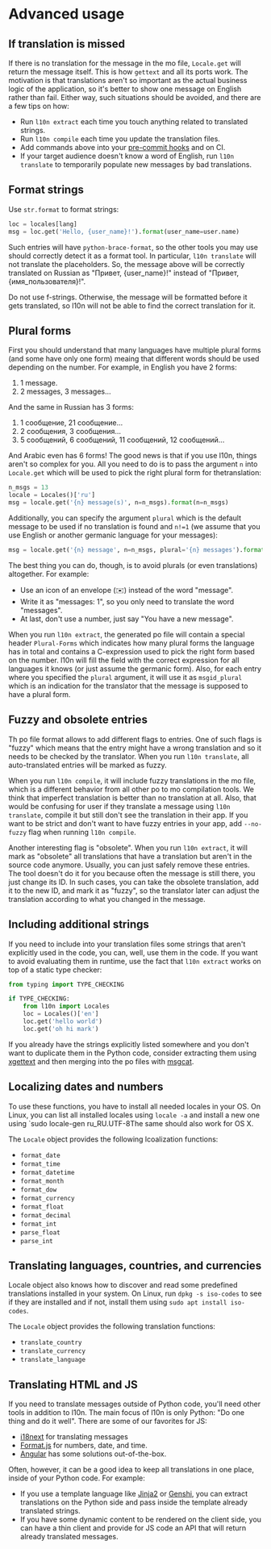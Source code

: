 # Advanced usage

## If translation is missed

If there is no translation for the message in the mo file, `Locale.get` will return the message itself. This is how `gettext` and all its ports work. The motivation is that translations aren't so important as the actual business logic of the application, so it's better to show one message on English rather than fail. Either way, such situations should be avoided, and there are a few tips on how:

+ Run `l10n extract` each time you touch anything related to translated strings.
+ Run `l10n compile` each time you update the translation files.
+ Add commands above into your [pre-commit hooks](https://pre-commit.com/) and on CI.
+ If your target audience doesn't know a word of English, run `l10n translate` to temporarily populate new messages by bad translations.

## Format strings

Use `str.format` to format strings:

```python
loc = locales[lang]
msg = loc.get('Hello, {user_name}!').format(user_name=user.name)
```

Such entries will have `python-brace-format`, so the other tools you may use should correctly detect it as a format tool. In particular, `l10n translate` will not translate the placeholders. So, the message above will be correctly translated on Russian as "Привет, {user_name}!" instead of "Привет, {имя_пользователя}!".

Do not use f-strings. Otherwise, the message will be formatted before it gets translated, so l10n will not be able to find the correct translation for it.

## Plural forms

First you should understand that many languages have multiple plural forms (and some have only one form) meaing that different words should be used depending on the number. For example, in English you have 2 forms:

1. 1 message.
2. 2 messages, 3 messages...

And the same in Russian has 3 forms:

1. 1 сообщение, 21 сообщение...
2. 2 сообщения, 3 сообщения...
3. 5 сообщений, 6 сообщений, 11 сообщений, 12 сообщений...

And Arabic even has 6 forms! The good news is that if you use l10n, things aren't so complex for you. All you need to do is to pass the argument `n` into `Locale.get` which will be used to pick the right plural form for thetranslation:

```python
n_msgs = 13
locale = Locales()['ru']
msg = locale.get('{n} message(s)', n=n_msgs).format(n=n_msgs)
```

Additionally, you can specify the argument `plural` which is the default message to be used if no translation is found and `n!=1` (we assume that you use English or another germanic language for your messages):

```python
msg = locale.get('{n} message', n=n_msgs, plural='{n} messages').format(n=n_msgs)
```

The best thing you can do, though, is to avoid plurals (or even translations) altogether. For example:

+ Use an icon of an envelope (✉️) instead of the word "message".
+ Write it as "messages: 1", so you only need to translate the word "messages".
+ At last, don't use a number, just say "You have a new message".

When you run `l10n extract`, the generated po file will contain a special header `Plural-Forms` which indicates how many plural forms the language has in total and contains a C-expression used to pick the right form based on the number. l10n will fill the field with the correct expression for all languages it knows (or just assume the germanic form). Also, for each entry where you specified the `plural` argument, it will use it as `msgid_plural` which is an indication for the translator that the message is supposed to have a plural form.

## Fuzzy and obsolete entries

Th po file format allows to add different flags to entries. One of such flags is "fuzzy" which means that the entry might have a wrong translation and so it needs to be checked by the translator. When you run `l10n translate`, all auto-translated entries will be marked as fuzzy.

When you run `l10n compile`, it will include fuzzy translations in the mo file, which is a different behavior from all other po to mo compilation tools. We think that imperfect translation is better than no translation at all. Also, that would be confusing for user if they translate a message using `l10n translate`, compile it but still don't see the translation in their app. If you want to be strict and don't want to have fuzzy entries in your app, add `--no-fuzzy` flag when running `l10n compile`.

Another interesting flag is "obsolete". When you run `l10n extract`, it will mark as "obsolete" all translations that have a translation but aren't in the source code anymore. Usually, you can just safely remove these entries. The tool doesn't do it for you because often the message is still there, you just change its ID. In such cases, you can take the obsolete translation, add it to the new ID, and mark it as "fuzzy", so the translator later can adjust the translation according to what you changed in the message.

## Including additional strings

If you need to include into your translation files some strings that aren't explicitly used in the code, you can, well, use them in the code. If you want to avoid evaluating them in runtime, use the fact that `l10n extract` works on top of a static type checker:

```python
from typing import TYPE_CHECKING

if TYPE_CHECKING:
    from l10n import Locales
    loc = Locales()['en']
    loc.get('hello world')
    loc.get('oh hi mark')
```

If you already have the strings explicitly listed somewhere and you don't want to duplicate them in the Python code, consider extracting them using [xgettext](https://www.gnu.org/software/gettext/manual/html_node/xgettext-Invocation.html) and then merging into the po files with [msgcat](https://www.gnu.org/software/gettext/manual/html_node/msgcat-Invocation.html).

## Localizing dates and numbers

To use these functions, you have to install all needed locales in your OS. On Linux, you can list all installed locales using `locale -a` and install a new one using `sudo locale-gen ru_RU.UTF-8The same should also work for OS X.

The `Locale` object provides the following lcoalization functions:

+ `format_date`
+ `format_time`
+ `format_datetime`
+ `format_month`
+ `format_dow`
+ `format_currency`
+ `format_float`
+ `format_decimal`
+ `format_int`
+ `parse_float`
+ `parse_int`

## Translating languages, countries, and currencies

Locale object also knows how to discover and read some predefined translations installed in your system. On Linux, run `dpkg -s iso-codes` to see if they are installed and if not, install them using `sudo apt install iso-codes`.

The `Locale` object provides the following translation functions:

+ `translate_country`
+ `translate_currency`
+ `translate_language`

## Translating HTML and JS

If you need to translate messages outside of Python code, you'll need other tools in addition to l10n. The main focus of l10n is only Python: "Do one thing and do it well". There are some of our favorites for JS:

+ [i18next](https://github.com/i18next/i18next) for translating messages
+ [Format.js](https://formatjs.io/) for numbers, date, and time.
+ [Angular](https://angular.io/guide/i18n-overview) has some solutions out-of-the-box.

Often, however, it can be a good idea to keep all translations in one place, inside of your Python code. For example:

+ If you use a template language like [Jinja2](https://palletsprojects.com/p/jinja/) or [Genshi](https://genshi.edgewall.org/), you can extract translations on the Python side and pass inside the template already translated strings.
+ If you have some dynamic content to be rendered on the client side, you can have a thin client and provide for JS code an API that will return already translated messages.
